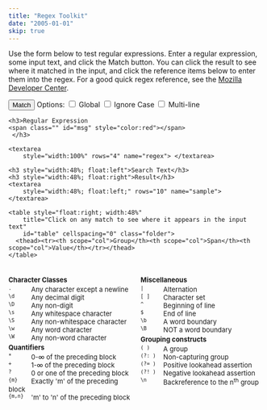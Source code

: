 ```yaml
---
title: "Regex Toolkit"
date: "2005-01-01"
skip: true
---
```


<script type="text/javascript">
function doMatch(form) {
    var er = document.getElementById('msg');
    if (er) {
        er.innerHTML = '&nbsp;';
        er.className = "";
    }
    try {
        if (form.regex.value === '' || form.sample.value === '') return false;
        var table = document.getElementById('table');
        var bodies = table.getElementsByTagName("tbody");
        while(bodies.length > 0) {
            table.removeChild(bodies[0]);
            bodies = table.getElementsByTagName("tbody");
        }
        var options = (form.optioni.checked ? "i" : "")
            + (form.optiong.checked ? "g" : "")
            + (form.optionm.checked ? "m" : "");
        var re = new RegExp(form.regex.value, options);
        var res = re.exec(form.sample.value);
        var count = 0;
        if (res && res.length > 0) {
            do {

                // First row
                var tb = document.createElement("tbody");
                var tr = document.createElement("tr");
                tr.className = "first-child";
                var th1 = document.createElement("td");
                th1.className = "first-child";
                th1.appendChild(document.createTextNode("Match " + count + " (Group 0)"));
                tr.appendChild(th1);
                tr.appendChild(document.createElement("td")).appendChild(
                    document.createTextNode(res.index + "-" + (res[0].length + res.index - 1)));
                tr.appendChild(document.createElement("td")).appendChild(
                    document.createTextNode(res[0]));
                tr.onmouseup = highlightMatch;
                tb.appendChild(tr);

                var curIndex = 0;
                for (var i = 1; i < res.length; ++i) {
                    // Remaining rows
                    var tr = document.createElement("tr");
                    tr.onmouseup = highlightMatch;
                    if (i == res.length - 1) {
                        tr.className = "last-child";
                    }
                    var td1 = document.createElement("td");
                    td1.className = "first-child";
                    td1.appendChild(document.createTextNode("Group " + i));
                    tr.appendChild(td1);
                    // When a capture doesn't participate in the match, IE will create a property with "",
                    // Firefox will create one without a value, and Opera won't create one.
                    if (res[i]) {
                        curIndex = res[0].indexOf(res[i], curIndex);
                        tr.appendChild(document.createElement("td")).appendChild(
                            document.createTextNode(
                                (res.index + curIndex)
                                + "-"
                                + (res[i].length + res.index + curIndex - 1)));
                        tr.appendChild(document.createElement("td")).appendChild(
                            document.createTextNode(res[i] ? res[i] : ""));
                    }
                    else {
                        tr.appendChild(document.createElement("td")).appendChild(
                            document.createTextNode(res[i] === undefined ? "null" : ""));
                        tr.appendChild(document.createElement("td")).appendChild(
                            document.createTextNode(res[i] === undefined ? "null" : ""));
                    }
                    tb.appendChild(tr);
                }

                table.appendChild(tb);
                count++;
            }
            while (options.indexOf("g") >= 0
                && (res = re.exec(form.sample.value)) != null
                && res.length > 0);
        }
    }
    catch (e) {
        er.innerHTML = e.name + ":" + e.message;
        er.className = "error";
    }
}

// Inspired by Alex King's quicktags functionality for WordPress.
function insertText(field, before, after) {
    //IE and Opera support
    if (document.selection) {
        field.focus();
        var sel = document.selection.createRange();
        if (sel.text.length > 0) {
            sel.text = before + sel.text + after;
        }
        else {
            sel.text = before + after;
        }
        field.focus();
    }
    //Mozilla support
    else if (field.selectionStart || field.selectionStart == '0') {
        var startPos = field.selectionStart;
        var endPos = field.selectionEnd;
        var cursorPos = endPos;
        var scrollTop = field.scrollTop;
        if (startPos != endPos) {
            field.value = field.value.substring(0, startPos)
                + before
                + field.value.substring(startPos, endPos)
                + after
                + field.value.substring(endPos, field.value.length);
            cursorPos += before.length + after.length;
        }
        else {
            field.value = field.value.substring(0, startPos)
                          + before + after
                          + field.value.substring(endPos, field.value.length);
            cursorPos = startPos + before.length;
        }
        field.focus();
        field.selectionStart = cursorPos;
        field.selectionEnd = cursorPos;
        field.scrollTop = scrollTop;
    }
    else {
        field.value += before + after;
        field.focus();
    }
    return false;
}

function highlightMatch(e) {
    var t = this.getElementsByTagName("td")[1].firstChild.data;
    var m = t.match("(\\d+)-(\\d+)");
    if (m) {
        var f = document.forms[0].sample;
        selectText(f, parseInt(m[1]), parseInt(m[2]));
    }
    return false;
}

function selectText(field, start, end) {
    field.focus();
    field.select();
    if (document.selection) {
        var sel = document.selection.createRange();
        sel.moveStart("character", start);
        sel.moveEnd("character", end - field.value.length + 1);
        sel.select();
        field.focus();
    }
    else if (field.selectionStart || field.selectionStart == '0') {
        field.focus();
        field.selectionStart = start;
        field.selectionEnd = end + 1;
        field.scrollTop = start;
    }
}
</script>

<style type="text/css">
  #form1 ul { list-style:none; margin:0px; padding:0px; }
  #form1 li { list-style:none; display:block; cursor:pointer; font-size:small;}
  #form1 li:hover { background:gray; color:white; }
  #form1 h3 { margin-top:3px; margin-bottom:3px; padding:0; font-size:small;}
  #form1 tt { display:block; float:left; width:45px; }
  #form1 table.folder {
		border-collapse: separate;
		font-size:small;
  }
  #form1 table.folder tr {
		cursor:pointer;
  }
  #form1 table.folder tr:hover {
		background: silver;
  }
  #form1 table.folder th, table.folder td {
		padding: 2px;
		margin: 0;
  }
  #form1 table.folder thead th {
		text-align: left;
		font-weight: normal;
		background: #D4D0C8;
		border: 1px outset #D4D0C8;
  }
  #form1 table.folder td.first-child {
		padding-left: 20px;
  }
  #form1 table.folder tbody tr th {
		text-align: left;
		font-weight: normal;
  }
  #form1 table.folder tbody tr td.first-child {
		background: url(folder-background.png) center left no-repeat;
  }
  #form1 table.folder tbody tr.first-child td.first-child {
		background: url(folder-background.png) top left no-repeat;
  }
  #form1 table.folder tbody tr.last-child td.first-child {
		background: url(folder-background.png) bottom left no-repeat;
  }

</style>

Use the form below to test regular expressions.  Enter a regular expression,
some input text, and click the Match button.  You can click the result to see
where it matched in the input, and click the reference items below to enter them
into the regex.  For a good quick regex reference, see the
<a href="http://developer.mozilla.org/en/docs/Core_JavaScript_1.5_Reference:Global_Objects:RegExp">Mozilla Developer Center</a>.

<form action="" method="get" name="form1" id="form1">

<div style="width:650px border:1px solid red">

<p>
    <input type="button" onMouseDown="doMatch(this.form)" value="Match" />
    Options:
        <label for="optiong">
            <input type="checkbox" name="optiong" value="1" id="optiong"
                title="Find all matches in the input" />
            Global</label>
        <label for="optioni">
            <input type="checkbox" name="optioni" value="1" id="optioni"
                title="Treat uppercase and lowercase letters the same" />
            Ignore Case</label>
        <label for="optionm">
            <input type="checkbox" name="optionm" value="1" id="optionm"
                title="Allow $ and ^ to match next to embedded newlines, not just at the beginning and end of the whole string" />
            Multi-line</label>
    </p>

    <h3>Regular Expression
    <span class="" id="msg" style="color:red"></span>
	 </h3>

    <textarea
        style="width:100%" rows="4" name="regex"> </textarea>

    <h3 style="width:48%; float:left">Search Text</h3>
    <h3 style="width:48%; float:right">Result</h3>
    <textarea
        style="width:48%; float:left;" rows="10" name="sample"> </textarea>

    <table style="float:right; width:48%"
        title="Click on any match to see where it appears in the input text"
        id="table" cellspacing="0" class="folder">
      <thead><tr><th scope="col">Group</th><th scope="col">Span</th><th scope="col">Value</th></tr></thead>
    </table>

<br style="clear:both" />
</div>

<div style="width:48%; float: left">
<h3>Character Classes</h3>
<ul>
  <li
    onMouseDown="insertText(document.forms[0].regex, '.', '')">
    <tt>.</tt>Any character except a newline</li>
  <li
    onMouseDown="insertText(document.forms[0].regex, '\\d', '')">
    <tt>\d</tt>Any decimal digit</li>
  <li
    onMouseDown="insertText(document.forms[0].regex, '\\D', '')">
    <tt>\D</tt>Any non-digit</li>
  <li
    onMouseDown="insertText(document.forms[0].regex, '\\s', '')">
    <tt>\s</tt>Any whitespace character</li>
  <li
    onMouseDown="insertText(document.forms[0].regex, '\\S', '')">
    <tt>\S</tt>Any non-whitespace character</li>
  <li
    onMouseDown="insertText(document.forms[0].regex, '\\w', '')">
    <tt>\w</tt>Any word character</li>
  <li
    onMouseDown="insertText(document.forms[0].regex, '\\W', '')">
    <tt>\W</tt>Any non-word character</li>
</ul>
<h3>Quantifiers</h3>
<ul>
  <li
    onMouseDown="insertText(document.forms[0].regex, '*', '')">
    <tt>*</tt>0-&#8734; of the preceding block</li>
  <li
    onMouseDown="insertText(document.forms[0].regex, '+', '')">
    <tt>+</tt>1-&#8734; of the preceding block</li>
  <li
    onMouseDown="insertText(document.forms[0].regex, '?', '')">
    <tt>?</tt>0 or one of the preceding block</li>
  <li
    onMouseDown="insertText(document.forms[0].regex, '{m}', '')">
    <tt>{m}</tt>Exactly 'm' of the preceding block</li>
  <li
    onMouseDown="insertText(document.forms[0].regex, '{m,n}', '')">
    <tt>{m,n}</tt>'m' to 'n' of the preceding block</li>
</ul>
</div>
<div style="width:48%; float:right">
<h3>Miscellaneous</h3>
<ul>
  <li
    onMouseDown="insertText(document.forms[0].regex, '|', '')">
    <tt>|</tt>Alternation</li>
  <li
    onMouseDown="insertText(document.forms[0].regex, '[', ']')">
    <tt>[ ]</tt>Character set</li>
  <li
    onMouseDown="insertText(document.forms[0].regex, '^', '')">
    <tt>^</tt>Beginning of line</li>
  <li
    onMouseDown="insertText(document.forms[0].regex, '$', '')">
    <tt>$</tt>End of line</li>
  <li
    onMouseDown="insertText(document.forms[0].regex, '\\b', '')">
    <tt>\b</tt>A word boundary</li>
  <li
    onMouseDown="insertText(document.forms[0].regex, '\\B', '')">
    <tt>\B</tt>NOT a word boundary</li>
</ul>
<h3>Grouping constructs</h3>
<ul>
  <li
    onMouseDown="insertText(document.forms[0].regex, '(', ')')">
    <tt>( )</tt>A group</li>
  <li
    onMouseDown="insertText(document.forms[0].regex, '(?:', ')')">
    <tt>(?: )</tt>Non-capturing group</li>
  <li
    onMouseDown="insertText(document.forms[0].regex, '(?=', ')')">
    <tt>(?= )</tt>Positive lookahead assertion</li>
  <li
    onMouseDown="insertText(document.forms[0].regex, '(?!', ')')">
    <tt>(?! )</tt>Negative lookahead assertion</li>
  <li
    onMouseDown="insertText(document.forms[0].regex, '\\n', '')">
    <tt>\n</tt>Backreference to the n<sup>th</sup> group</li>
</ul>
</div>
</div>

</form>

<br style="clear:both" />
